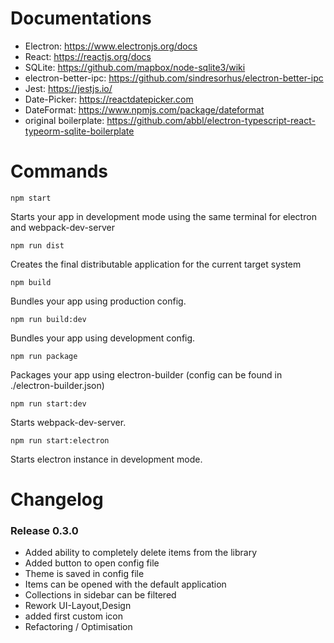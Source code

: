 # Documentations

 - Electron: https://www.electronjs.org/docs
 - React: https://reactjs.org/docs
 - SQLite: https://github.com/mapbox/node-sqlite3/wiki
 - electron-better-ipc: https://github.com/sindresorhus/electron-better-ipc
 - Jest: https://jestjs.io/
 - Date-Picker: https://reactdatepicker.com
 - DateFormat: https://www.npmjs.com/package/dateformat
 - original boilerplate: https://github.com/abbl/electron-typescript-react-typeorm-sqlite-boilerplate


# Commands

    npm start

Starts your app in development mode using the same terminal for electron and webpack-dev-server

    npm run dist

Creates the final distributable application for the current target system 

    npm build

Bundles your app using production config.

    npm run build:dev

Bundles your app using development config.

    npm run package

Packages your app using electron-builder (config can be found in ./electron-builder.json)

    npm run start:dev

Starts webpack-dev-server.

    npm run start:electron

Starts electron instance in development mode.


# Changelog

### Release 0.3.0

 - Added ability to completely delete items from the library
 - Added button to open config file
 - Theme is saved in config file
 - Items can be opened with the default application
 - Collections in sidebar can be filtered
 - Rework UI-Layout,Design
 - added first custom icon
 - Refactoring / Optimisation
